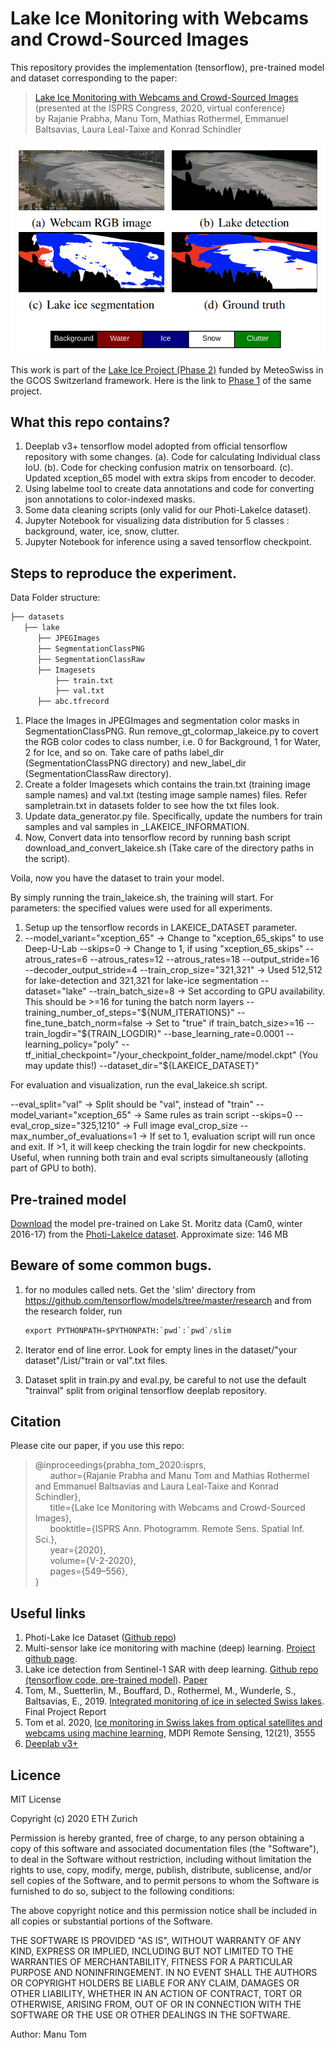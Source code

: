 # Lake Ice Monitoring with Webcams and Crowd-Sourced Images

This repository provides the implementation (tensorflow), pre-trained model and dataset corresponding to the paper:<br>

>[Lake Ice Monitoring with Webcams and Crowd-​Sourced Images](https://www.isprs-ann-photogramm-remote-sens-spatial-inf-sci.net/V-2-2020/549/2020/) (presented at the ISPRS Congress, 2020, virtual conference)<br>
> by Rajanie Prabha, Manu Tom, Mathias Rothermel, Emmanuel Baltsavias, Laura Leal-Taixe and Konrad Schindler

![Lake Detection and Lake Ice Monitoring](images/lakeice_webcams.png)

This work is part of the [Lake Ice Project (Phase 2)](https://prs.igp.ethz.ch/research/current_projects/integrated-lake-ice-monitoring-and-generation-of-sustainable--re.html)  funded by MeteoSwiss in the GCOS Switzerland framework. Here is the link to [Phase 1](https://prs.igp.ethz.ch/research/completed_projects/integrated-monitoring-of-ice-in-selected-swiss-lakes.html) of the same project. 

## What this repo contains?
1. Deeplab v3+ tensorflow model adopted from official tensorflow repository with some changes.
  (a). Code for calculating Individual class IoU. 
  (b). Code for checking confusion matrix on tensorboard.
  (c). Updated xception_65 model with extra skips from encoder to decoder.
2. Using labelme tool to create data annotations and code for converting json annotations to color-indexed masks.
3. Some data cleaning scripts (only valid for our Photi-LakeIce dataset).
4. Jupyter Notebook for visualizing data distribution for 5 classes : background, water, ice, snow, clutter.
5. Jupyter Notebook for inference using a saved tensorflow checkpoint.

## Steps to reproduce the experiment.

Data
Folder structure:
  ```bash
├── datasets
    ├── lake
        ├── JPEGImages
        ├── SegmentationClassPNG
        ├── SegmentationClassRaw
        ├── Imagesets
            ├── train.txt
            ├── val.txt
        ├── abc.tfrecord

```
1. Place the Images in JPEGImages and segmentation color masks in SegmentationClassPNG. Run remove_gt_colormap_lakeice.py to covert the RGB color codes to class number, i.e. 0 for Background, 1 for Water, 2 for Ice, and so on. Take care of paths label_dir (SegmentationClassPNG directory) and new_label_dir (SegmentationClassRaw directory).
2. Create a folder Imagesets which contains the train.txt (training image sample names) and val.txt (testing image sample names) files. Refer sampletrain.txt in datasets folder to see how the txt files look.
3. Update data_generator.py file. Specifically, update the numbers for train samples and val samples in _LAKEICE_INFORMATION.
3. Now, Convert data into tensorflow record by running bash script download_and_convert_lakeice.sh (Take care of the directory paths in the script).

Voila, now you have the dataset to train your model.


By simply running the train_lakeice.sh, the training will start.
For parameters: the specified values were used for all experiments.
1. Setup up the tensorflow records in LAKEICE_DATASET parameter.
2. --model_variant="xception_65" -> Change to "xception_65_skips" to use Deep-U-Lab 
   --skips=0                     -> Change to 1, if using "xception_65_skips" 
   --atrous_rates=6 
   --atrous_rates=12 
   --atrous_rates=18 
   --output_stride=16 
   --decoder_output_stride=4 
   --train_crop_size="321,321"   -> Used 512,512 for lake-detection and 321,321 for lake-ice segmentation 
   --dataset="lake" 
   --train_batch_size=8          -> Set according to GPU availability. This should be >=16 for tuning the batch norm layers 
   --training_number_of_steps="${NUM_ITERATIONS}"
   --fine_tune_batch_norm=false  -> Set to "true" if train_batch_size>=16 
   --train_logdir="${TRAIN_LOGDIR}" 
   --base_learning_rate=0.0001 
   --learning_policy="poly" 
   --tf_initial_checkpoint="/your_checkpoint_folder_name/model.ckpt" (You may update this!) 
   --dataset_dir="${LAKEICE_DATASET}" 
   

For evaluation and visualization, run the eval_lakeice.sh script.
  
   --eval_split="val"             -> Split should be "val", instead of "train" 
   --model_variant="xception_65"  -> Same rules as train script
   --skips=0 
   --eval_crop_size="325,1210"    -> Full image eval_crop_size 
   --max_number_of_evaluations=1  -> If set to 1, evaluation script will run once and exit. If >1, it will keep checking the train logdir for new checkpoints. Useful, when running both train and eval scripts simultaneously (alloting part of GPU to both). 

## Pre-trained model
[Download](https://share.phys.ethz.ch/~pf/tommdata/Pre-trained_Model.tar.xz) the model pre-trained on Lake St. Moritz data (Cam0, winter 2016-17) from the [Photi-LakeIce dataset](https://github.com/czarmanu/photi-lakeice-dataset). Approximate size: 146 MB

## Beware of some common bugs.
1. for no modules called nets.
   Get the 'slim' directory from https://github.com/tensorflow/models/tree/master/research and from the research folder, run 
   ```python
   export PYTHONPATH=$PYTHONPATH:`pwd`:`pwd`/slim
   ```
2. Iterator end of line error.
   Look for empty lines in the dataset/"your dataset"/List/"train or val".txt files.
  
3. Dataset split  in train.py and eval.py, be careful to not use the default "trainval" split from original tensorflow deeplab    repository.

## Citation
Please cite our paper, if you use this repo:

>@inproceedings{prabha_tom_2020:isprs,<br>
>&nbsp;&nbsp;&nbsp;&nbsp;&nbsp;&nbsp;author={Rajanie Prabha and Manu Tom and Mathias Rothermel and Emmanuel Baltsavias and Laura Leal-Taixe and Konrad Schindler},<br>
>&nbsp;&nbsp;&nbsp;&nbsp;&nbsp;&nbsp;title={Lake Ice Monitoring with Webcams and Crowd-Sourced Images},<br>
>&nbsp;&nbsp;&nbsp;&nbsp;&nbsp;&nbsp;booktitle={ISPRS Ann. Photogramm. Remote Sens. Spatial Inf. Sci.},<br>
>&nbsp;&nbsp;&nbsp;&nbsp;&nbsp;&nbsp;year={2020},<br>
>&nbsp;&nbsp;&nbsp;&nbsp;&nbsp;&nbsp;volume={V-2-2020},<br>
>&nbsp;&nbsp;&nbsp;&nbsp;&nbsp;&nbsp;pages={549–556},<br>
>}

## Useful links
1. Photi-Lake Ice Dataset ([Github repo](https://github.com/czarmanu/photi-lakeice-dataset))
2. Multi-sensor lake ice monitoring with machine (deep) learning. [Project github page](https://github.com/czarmanu/lake-ice-ml).
3. Lake ice detection from Sentinel-1 SAR with deep learning. [Github repo (tensorflow code, pre-trained model)](https://github.com/czarmanu/sentinel_lakeice). [Paper](https://www.isprs-ann-photogramm-remote-sens-spatial-inf-sci.net/V-3-2020/409/2020/) 
4. Tom, M., Suetterlin, M., Bouffard, D., Rothermel, M., Wunderle, S., Baltsavias, E., 2019. [Integrated monitoring of ice in selected Swiss lakes](https://arxiv.org/abs/2008.00512). Final Project Report
5. Tom et al. 2020, [Ice monitoring in Swiss lakes from optical satellites and webcams using machine learning](https://www.mdpi.com/2072-4292/12/21/3555), MDPI Remote Sensing, 12(21), 3555
6. [Deeplab v3+](https://github.com/tensorflow/models/tree/master/research/deeplab) 

## Licence

MIT License

Copyright (c) 2020 ETH Zurich

Permission is hereby granted, free of charge, to any person obtaining a copy of this software and associated documentation files (the "Software"), to deal
in the Software without restriction, including without limitation the rights to use, copy, modify, merge, publish, distribute, sublicense, and/or sell
copies of the Software, and to permit persons to whom the Software is furnished to do so, subject to the following conditions:

The above copyright notice and this permission notice shall be included in all copies or substantial portions of the Software.

THE SOFTWARE IS PROVIDED "AS IS", WITHOUT WARRANTY OF ANY KIND, EXPRESS OR IMPLIED, INCLUDING BUT NOT LIMITED TO THE WARRANTIES OF MERCHANTABILITY,
FITNESS FOR A PARTICULAR PURPOSE AND NONINFRINGEMENT. IN NO EVENT SHALL THE AUTHORS OR COPYRIGHT HOLDERS BE LIABLE FOR ANY CLAIM, DAMAGES OR OTHER
LIABILITY, WHETHER IN AN ACTION OF CONTRACT, TORT OR OTHERWISE, ARISING FROM, OUT OF OR IN CONNECTION WITH THE SOFTWARE OR THE USE OR OTHER DEALINGS IN THE
SOFTWARE.

Author: Manu Tom
